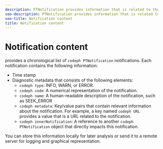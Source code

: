 ```yaml
---
description: PTNotification provides information that is related to the player’s status.
seo-description: PTNotification provides information that is related to the player’s status.
seo-title: Notification content
title: Notification content
---
```


# Notification content

provides a chronological list of `codeph PTNotification` notifications. Each notification contains the following information:
* Time stamp
* Diagnostic metadata that consists of the following elements:
    * `codeph type`: INFO, WARN, or ERROR.
    * `codeph code`: A numerical representation of the notification.
    * `codeph name`: A human-readable description of the notification, such as SEEK_ERROR
    * `codeph metadata`: Key/value pairs that contain relevant information about the notification. For example, a key named `codeph URL` provides a value that is a URL related to the notification.
    * `codeph innerNotification`: A reference to another `codeph PTNotification` object that directly impacts this notification.
  

You can store this information locally for later analysis or send it to a remote server for logging and graphical representation.

